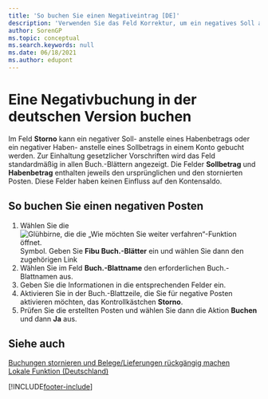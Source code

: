 ```yaml
---
title: 'So buchen Sie einen Negativeintrag [DE]'
description: 'Verwenden Sie das Feld Korrektur, um ein negatives Soll anstelle eines Guthabens zu buchen, oder um ein negatives Haben anstelle eines Solls auf einem Konto zu buchen, um gesetzliche Anforderungen zu erfüllen.'
author: SorenGP
ms.topic: conceptual
ms.search.keywords: null
ms.date: 06/18/2021
ms.author: edupont
---
```

# <a name="post-a-negative-entry-in-the-german-version"></a><a name="post-a-negative-entry-in-the-german-version"></a>Eine Negativbuchung in der deutschen Version buchen
Im Feld **Storno** kann ein negativer Soll- anstelle eines Habenbetrags oder ein negativer Haben- anstelle eines Sollbetrags in einem Konto gebucht werden. Zur Einhaltung gesetzlicher Vorschriften wird das Feld standardmäßig in allen Buch.-Blättern angezeigt. Die Felder **Sollbetrag** und **Habenbetrag** enthalten jeweils den ursprünglichen und den stornierten Posten. Diese Felder haben keinen Einfluss auf den Kontensaldo.  

## <a name="to-post-a-negative-entry"></a><a name="to-post-a-negative-entry"></a>So buchen Sie einen negativen Posten

1.  Wählen Sie die ![Glühbirne, die die „Wie möchten Sie weiter verfahren“-Funktion öffnet.](../../media/ui-search/search_small.png "Was möchten Sie tun?") Symbol. Geben Sie **Fibu Buch.-Blätter** ein und wählen Sie dann den zugehörigen Link  
2.  Wählen Sie im Feld **Buch.-Blattname** den erforderlichen Buch.-Blattnamen aus.  
3.  Geben Sie die Informationen in die entsprechenden Felder ein.  
4.  Aktivieren Sie in der Buch.-Blattzeile, die Sie für negative Posten aktivieren möchten, das Kontrollkästchen **Storno**.  
5.  Prüfen Sie die erstellten Posten und wählen Sie dann die Aktion **Buchen** und dann **Ja** aus.  

## <a name="see-also"></a><a name="see-also"></a>Siehe auch
[Buchungen stornieren und Belege/Lieferungen rückgängig machen](../../finance-how-reverse-journal-posting.md)  
[Lokale Funktion (Deutschland)](germany-local-functionality.md)


[!INCLUDE[footer-include](../../includes/footer-banner.md)]
